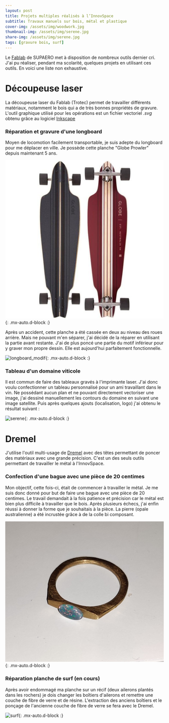 ```yaml
---
layout: post
title: Projets multiples réalisés à l’InnovSpace
subtitle: Travaux manuels sur bois, métal et plastique
cover-img: /assets/img/woodwork.jpg
thumbnail-img: /assets/img/serene.jpg
share-img: /assets/img/serene.jpg
tags: [gravure bois, surf]
---
```


Le [Fablab](https://fablab-manager.isae.fr/) de SUPAERO met à disposition de nombreux outils dernier cri.
J'ai pu réaliser, pendant ma scolarité, quelques projets en utilisant ces outils. En voici une liste non exhaustive.

#  Découpeuse laser

La découpeuse laser du Fablab (Trotec) permet de travailler différents matériaux, notamment le bois qui a de très bonnes propriétés de gravure.
L'outil graphique utilisé pour les opérations est un fichier vectoriel *.svg* obtenu grâce au logiciel [Inkscape](https://inkscape.org/fr/)

### Réparation et gravure d'une longboard

Moyen de locomotion facilement transportable, je suis adepte du longboard pour me déplacer en ville.
Je possède cette planche "Globe Prowler" depuis maintenant 5 ans.

![longboard_original](../assets/img/longboard_original.jpg){: .mx-auto.d-block :}

Après un accident, cette planche a été cassée en deux au niveau des roues arrière.
Mais ne pouvant m'en séparer, j'ai décidé de la réparer en utilisant la partie avant restante.
J'ai de plus poncé une partie du motif inférieur pour y graver mon propre dessin. Elle est aujourd'hui parfaitement fonctionnelle.

![longboard_modif](../assets/img/longboard_modif.png){: .mx-auto.d-block :}

### Tableau d'un domaine viticole

Il est commun de faire des tableaux gravés à l'imprimante laser.
J'ai donc voulu confectionner un tableau personnalisé pour un ami travaillant dans le vin.
Ne possédant aucun plan et ne pouvant directement vectoriser une image, j'ai dessiné manuellement les contours du domaine en suivant une image satellite.
Puis après quelques ajouts (localisation, logo) j'ai obtenu le résultat suivant :

![serene](../assets/img/serene.jpg){: .mx-auto.d-block :}



# Dremel

J'utilise l'outil multi-usage de [Dremel](https://www.dremel.com/fr/fr) avec des têtes permettant de poncer des matériaux avec une grande précision.
C'est un des seuls outils permettant de travailler le métal à l'InnovSpace.

### Confection d'une bague avec une pièce de 20 centimes

Mon objectif, cette fois-ci, était de commencer à travailler le métal.
Je me suis donc donné pour but de faire une bague avec une pièce de 20 centimes.
Le travail demandait à la fois patience et précision car le métal est bien plus difficile à travailler que le bois.
Après plusieurs échecs, j'ai enfin réussi à donner la forme que je souhaitais à la pièce.
La pierre (opale australienne) a été incrustée grâce à de la colle bi composant.

![bague](../assets/img/bague.jpg){: .mx-auto.d-block :}

### Réparation planche de surf (en cours)

Après avoir endommagé ma planche sur un récif (deux ailerons plantés dans les rochers) je dois changer les boîtiers d'ailerons et remettre une couche de fibre de verre et de résine.
L'extraction des anciens boîtiers et le ponçage de l'ancienne couche de fibre de verre se fera avec le Dremel.

![surf](../assets/img/surf.jpg){: .mx-auto.d-block :}
